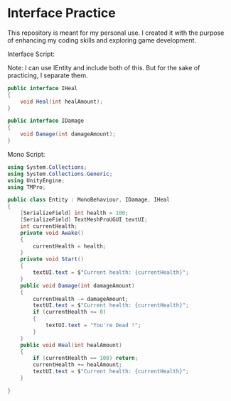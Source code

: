 # Interface Practice 

This repository is meant for my personal use. I created it with the purpose of enhancing my coding skills and exploring game development.

Interface Script:

Note: I can use IEntity and include both of this.  But for the sake of practicing, I separate them.
``` c#
public interface IHeal
{
    void Heal(int healAmount);
}

public interface IDamage
{
    void Damage(int damageAmount);
}
````
Mono Script:
``` c#
using System.Collections;
using System.Collections.Generic;
using UnityEngine;
using TMPro;

public class Entity : MonoBehaviour, IDamage, IHeal
{
    [SerializeField] int health = 100;
    [SerializeField] TextMeshProUGUI textUI;
    int currentHealth;
    private void Awake()
    {
        currentHealth = health;
    }
    private void Start()
    {
        textUI.text = $"Current health: {currentHealth}";
    }
    public void Damage(int damageAmount)
    {
        currentHealth -= damageAmount;
        textUI.text = $"Current health: {currentHealth}";
        if (currentHealth <= 0)
        {
            textUI.text = "You're Dead !";
        }
    }
    public void Heal(int healAmount)
    {
        if (currentHealth == 100) return;
        currentHealth += healAmount;
        textUI.text = $"Current health: {currentHealth}";
    }

}
```
